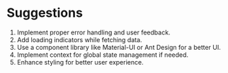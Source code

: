 # Suggestions

1. Implement proper error handling and user feedback.
2. Add loading indicators while fetching data.
3. Use a component library like Material-UI or Ant Design for a better UI.
4. Implement context for global state management if needed.
5. Enhance styling for better user experience.
